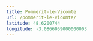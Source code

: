 ```yaml
---
title: Pommerit-le-Vicomte
url: /pommerit-le-vicomte/
latitude: 48.6200744
longitude: -3.0866059000000003
---
```


